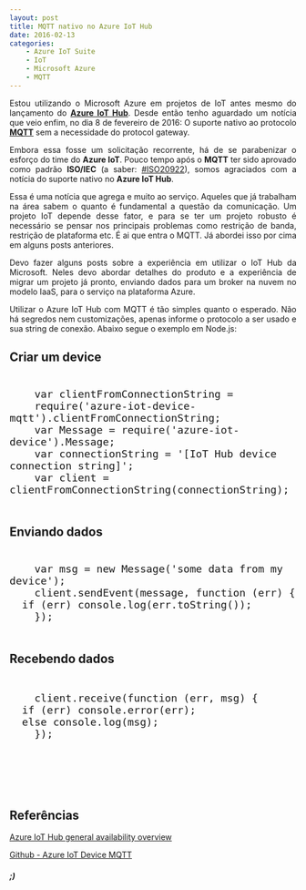 ```yaml
---
layout: post
title: MQTT nativo no Azure IoT Hub
date: 2016-02-13
categories:
    - Azure IoT Suite
    - IoT
    - Microsoft Azure
    - MQTT
---
```

<p align="justify">Estou utilizando o Microsoft Azure em projetos de IoT antes mesmo do lançamento do <a href="https://azure.microsoft.com/pt-br/services/iot-hub/" target="_blank"><strong>Azure IoT Hub</strong></a>. Desde então tenho aguardado um notícia que veio enfim, no dia 8 de fevereiro de 2016: O suporte nativo ao protocolo <a href="http://mqtt.org/" target="_blank"><strong>MQTT</strong></a> sem a necessidade do protocol gateway.</p>
<p align="justify">Embora essa fosse um solicitação recorrente, há de se parabenizar o esforço do time do <strong>Azure IoT</strong>. Pouco tempo após o <strong>MQTT</strong> ter sido aprovado como padrão <strong>ISO/IEC</strong> (a saber: <a title="http://www.iso.org/iso/catalogue_detail.htm?csnumber=69466" href="http://www.iso.org/iso/catalogue_detail.htm?csnumber=69466" target="_blank">#ISO20922</a>), somos agraciados com a notícia do suporte nativo no <strong>Azure IoT Hub</strong>.</p>
<p align="justify">Essa é uma notícia que agrega e muito ao serviço. Aqueles que já trabalham na área sabem o quanto é fundamental a questão da comunicação. Um projeto IoT depende desse fator, e para se ter um projeto robusto é necessário se pensar nos principais problemas como restrição de banda, restrição de plataforma etc. É ai que entra o MQTT. Já abordei isso por cima em alguns posts anteriores.</p>
<p align="justify">Devo fazer alguns posts sobre a experiência em utilizar o IoT Hub da Microsoft. Neles devo abordar detalhes do produto e a experiência de migrar um projeto já pronto, enviando dados para um broker na nuvem no modelo IaaS, para o serviço na plataforma Azure.</p>
<p align="justify">Utilizar o Azure IoT Hub com MQTT é tão simples quanto o esperado. Não há segredos nem customizações, apenas informe o protocolo a ser usado e sua string de conexão. Abaixo segue o exemplo em Node.js:</p>

## Criar um device

<pre style="font-size: 16pt !important">
<code class="javascript">
    var clientFromConnectionString =
    require('azure-iot-device-mqtt').clientFromConnectionString;
    var Message = require('azure-iot-device').Message;
    var connectionString = '[IoT Hub device connection string]';
    var client = clientFromConnectionString(connectionString);
    </code>
</pre>

## Enviando dados

<pre style="font-size: 16pt !important">
<code class="javascript">
    var msg = new Message('some data from my device');
    client.sendEvent(message, function (err) {
  if (err) console.log(err.toString());
    });
    </code>
</pre>

## Recebendo dados
<pre style="font-size: 16pt !important">
    <code class="javascript">
    client.receive(function (err, msg) {
  if (err) console.error(err);
  else console.log(msg);
    });
    </code>
</pre>

<p>&nbsp;</p>
<p>&nbsp;</p>

## Referências
<p><a href="https://azure.microsoft.com/en-us/blog/azure-iot-hub-ga-capability-overview/?wt.mc_id=WW_CE_IOT_OO_SCL_TW&amp;Ocid=C+E+Social+FY16_Social_TW_MicrosoftIoT_20160209_363303519" target="_blank">Azure IoT Hub general availability overview</a></p>
<p><a href="https://github.com/Azure/azure-iot-sdks/tree/master/node/device/transport/mqtt" target="_blank">Github - Azure IoT Device MQTT</a></p>

##### ;)
